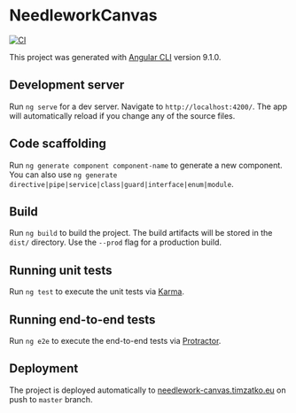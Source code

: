 # NeedleworkCanvas

[![CI](https://github.com/timzatko/needlework-canvas/workflows/CI/badge.svg)](https://github.com/timzatko/needlework-canvas/actions?query=workflow:CI+branch:master)

This project was generated with [Angular CLI](https://github.com/angular/angular-cli) version 9.1.0.

## Development server

Run `ng serve` for a dev server. Navigate to `http://localhost:4200/`. The app will automatically reload if you change any of the source files.

## Code scaffolding

Run `ng generate component component-name` to generate a new component. You can also use `ng generate directive|pipe|service|class|guard|interface|enum|module`.

## Build

Run `ng build` to build the project. The build artifacts will be stored in the `dist/` directory. Use the `--prod` flag for a production build.

## Running unit tests

Run `ng test` to execute the unit tests via [Karma](https://karma-runner.github.io).

## Running end-to-end tests

Run `ng e2e` to execute the end-to-end tests via [Protractor](http://www.protractortest.org/).

## Deployment

The project is deployed automatically to [needlework-canvas.timzatko.eu](//needlework-canvas.timzatko.eu) on push to `master` branch.
